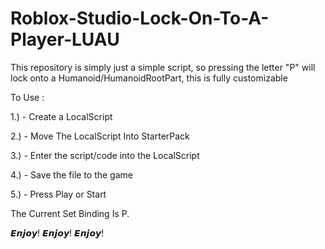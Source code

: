 # Roblox-Studio-Lock-On-To-A-Player-LUAU
This repository is simply just a simple script, so pressing the letter "P" will lock onto a Humanoid/HumanoidRootPart, this is fully customizable

To Use : 

1.) - Create a LocalScript

2.) - Move The LocalScript Into StarterPack

3.) - Enter the script/code into the LocalScript

4.) - Save the file to the game

5.) - Press Play or Start

The Current Set Binding Is P.

𝙀𝙣𝙟𝙤𝙮!
𝙀𝙣𝙟𝙤𝙮!
𝙀𝙣𝙟𝙤𝙮!
